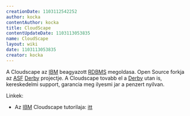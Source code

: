 ```yaml
---
creationDate: 1103112542252 
author: kocka 
contentAuthor: kocka 
title: CloudScape 
contentUpdateDate: 1103113053835 
name: CloudScape 
layout: wiki 
date: 1103113053835 
creator: kocka 
---
```

A Cloudscape az [IBM](IBM.html) beagyazott [RDBMS](RDBMS.html) megoldasa. Open Source forkja az [ASF](ASF.html) [Derby](Derby.html) projectje. A Cloudscape tovabb el a [Derby](Derby.html) utan is, kereskedelmi support, garancia meg ilyesmi jar a penzert nyilvan.

Linkek:

*   Az [IBM](IBM.html) Cloudscape tutorilaja: [itt](http://www-106.ibm.com/developerworks/edu/dm-dw-dm-0412kubasta-i.html?S_TACT=104AHW01&S_CMP=HP)
